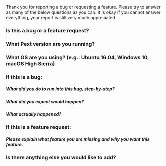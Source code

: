 Thank you for reporting a bug or requesting a feature. Please try to answer as many of the below questions as you can. It is okay if you cannot answer everything, your report is still very much appreciated.

### Is this a bug or a feature request?

### What Pext version are you running?

### What OS are you using? (e.g.: Ubuntu 16.04, Windows 10, macOS High Sierra)

### If this is a bug:
##### What did you do to run into this bug, step-by-step?

##### What did you expect would happen?

##### What actually happened?

### If this is a feature request:
##### Please explain what feature you are missing and why you want this feature.

### Is there anything else you would like to add?
